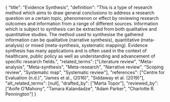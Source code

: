 {
    "title": "Evidence Synthesis",
    "definition": "This is a type of research method which aims to draw general conclusions to address a research question on a certain topic, phenomenon or effect by reviewing research outcomes and information from a range of different sources. Information which is subject to synthesis can be extracted from both qualitative and quantitative studies. The method used to synthesise the gathered information can be qualitative (narrative synthesis), quantitative (meta-analysis) or mixed (meta-synthesis, systematic mapping). Evidence synthesis has many applications and is often used in the context of healthcare, public policy as well as understanding and advancement of specific research fields.",
    "related_terms": ["Literature review", "Meta-analysis", "Meta-synthesis", "Meta-research", "Narrative review", "Scoping review", "Systematic map", "Systematic review"],
    "references": ["Centre for Evaluation (n.d.)", "James et al., (2016)", "Siddaway et al. (2019)"],
    "alt_related_terms": [null],
    "drafted_by": ["Marta Topor"],
    "reviewed_by": ["Aoife O’Mahony", "Tamara Kalandadze", "Adam Parker", "Charlotte R. Pennington"]
  }
